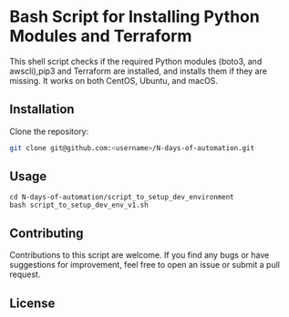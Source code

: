 # Bash Script for Installing Python Modules and Terraform

This shell script checks if the required Python modules (boto3, and awscli),pip3 and Terraform are installed, and installs them if they are missing. It works on both CentOS, Ubuntu, and macOS.


## Installation

Clone the repository:

```bash
git clone git@github.com:<username>/N-days-of-automation.git
```

## Usage

```
cd N-days-of-automation/script_to_setup_dev_environment
bash script_to_setup_dev_env_v1.sh
```

## Contributing

Contributions to this script are welcome. If you find any bugs or have suggestions for improvement, feel free to open an issue or submit a pull request.

## License

